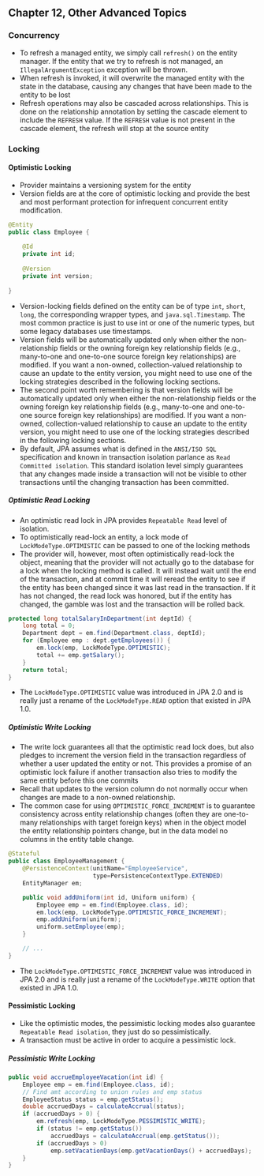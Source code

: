 ## Chapter 12, Other Advanced Topics

### Concurrency

- To refresh a managed entity, we simply call `refresh()` on the entity manager. 
  If the entity that we try to refresh is not managed, an `IllegalArgumentException` exception will be thrown.
- When refresh is invoked, it will overwrite the managed entity with the state in the database, causing any changes that have been made to the entity to be lost  
- Refresh operations may also be cascaded across relationships. This is done on the relationship annotation by setting the cascade element to include the `REFRESH` value. 
  If the `REFRESH` value is not present in the cascade element, the refresh will stop at the source entity
  
### Locking  

#### Optimistic Locking

- Provider maintains a versioning system for the entity
- Version fields are at the core of optimistic locking and provide the best and most performant protection for infrequent concurrent entity modification.
```java
@Entity
public class Employee {
    
    @Id 
    private int id;
    
    @Version 
    private int version;
    
}
```
- Version-locking fields defined on the entity can be of type `int`, `short`, `long`, the corresponding wrapper types, and `java.sql.Timestamp`. 
  The most common practice is just to use int or one of the numeric types, but some legacy databases use timestamps.
- Version fields will be automatically updated only when either the non-relationship fields or the owning foreign key relationship fields (e.g., many-to-one and one-to-one source foreign key relationships) are modified. 
  If you want a non-owned, collection-valued relationship to cause an update to the entity version, you might need to use one of the locking strategies described in the following locking sections.
- The second point worth remembering is that version fields will be automatically updated only when either the non-relationship fields or the owning foreign key relationship fields (e.g., many-to-one and one-to-one source foreign key relationships) are modified. If you want a non-owned, collection-valued relationship to cause an update to the entity version, you might need to use one of the locking strategies described in the following locking sections.  
- By default, JPA assumes what is defined in the `ANSI/ISO SQL` specification and known in transaction isolation parlance as `Read Committed isolation`. 
  This standard isolation level simply guarantees that any changes made inside a transaction will not be visible to other transactions until the changing transaction has been committed.
 
#####  Optimistic Read Locking

- An optimistic read lock in JPA provides `Repeatable Read` level of isolation.
- To optimistically read-lock an entity, a lock mode of `LockModeType.OPTIMISTIC` can be passed to one of the locking methods
- The provider will, however, most often optimistically read-lock the object, meaning that the provider will not actually go to the database for a lock when the locking method is called. 
  It will instead wait until the end of the transaction, and at commit time it will reread the entity to see if the entity has been changed since it was last read in the transaction. 
  If it has not changed, the read lock was honored, but if the entity has changed, the gamble was lost and the transaction will be rolled back.
```java
protected long totalSalaryInDepartment(int deptId) {    
    long total = 0;    
    Department dept = em.find(Department.class, deptId);    
    for (Employee emp : dept.getEmployees()) {        
        em.lock(emp, LockModeType.OPTIMISTIC);        
        total += emp.getSalary();    
    }    
    return total;
}
```  
- The `LockModeType.OPTIMISTIC` value was introduced in JPA 2.0 and is really just a rename of the `LockModeType.READ` option that existed in JPA 1.0.

##### Optimistic Write Locking

- The write lock guarantees all that the optimistic read lock does, but also pledges to increment the version field in the transaction regardless of whether a user updated the entity or not.
  This provides a promise of an optimistic lock failure if another transaction also tries to modify the same entity before this one commits
- Recall that updates to the version column do not normally occur when changes are made to a non-owned relationship. 
- The common case for using `OPTIMISTIC_FORCE_INCREMENT` is to guarantee consistency across entity relationship changes (often they are one-to-many relationships with target foreign keys) 
  when in the object model the entity relationship pointers change, but in the data model no columns in the entity table change.
```java
@Stateful
public class EmployeeManagement {
    @PersistenceContext(unitName="EmployeeService",
                        type=PersistenceContextType.EXTENDED)
    EntityManager em;

    public void addUniform(int id, Uniform uniform) {
        Employee emp = em.find(Employee.class, id);
        em.lock(emp, LockModeType.OPTIMISTIC_FORCE_INCREMENT);
        emp.addUniform(uniform);
        uniform.setEmployee(emp);
    }

    // ...
}
```
- The `LockModeType.OPTIMISTIC_FORCE_INCREMENT` value was introduced in JPA 2.0 and is really just a rename of the `LockModeType.WRITE` option that existed in JPA 1.0.  
 
#### Pessimistic Locking

- Like the optimistic modes, the pessimistic locking modes also guarantee `Repeatable Read isolation`, they just do so pessimistically.
- A transaction must be active in order to acquire a pessimistic lock.

##### Pessimistic Write Locking
```java
public void accrueEmployeeVacation(int id) {
    Employee emp = em.find(Employee.class, id);
    // Find amt according to union rules and emp status
    EmployeeStatus status = emp.getStatus();
    double accruedDays = calculateAccrual(status);
    if (accruedDays > 0) {
        em.refresh(emp, LockModeType.PESSIMISTIC_WRITE);
        if (status != emp.getStatus())
            accruedDays = calculateAccrual(emp.getStatus());
        if (accruedDays > 0)
            emp.setVacationDays(emp.getVacationDays() + accruedDays);
    }
}
```
